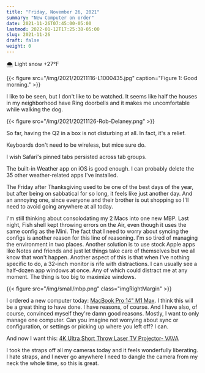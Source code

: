 ```yaml
---
title: "Friday, November 26, 2021"
summary: "New Computer on order"
date: 2021-11-26T07:45:00-05:00
lastmod: 2022-01-12T17:25:38-05:00
slug: 2021-11-26
draft: false
weight: 0
---
```


🌨  Light snow +27°F

{{< figure src="/img/2021/20211116-L1000435.jpg" caption="Figure 1: Good morning." >}}

I like to be seen, but I don't like to be watched. It seems like half the houses in my neighborhood have Ring doorbells and it makes me uncomfortable while walking the dog.

{{< figure src="/img/2021/20211126-Rob-Delaney.png" >}}

So far, having the Q2 in a box is not disturbing at all. In fact, it's a relief.

Keyboards don't need to be wireless, but mice sure do.

I wish Safari's pinned tabs persisted across tab groups.

The built-in Weather app on iOS is good enough. I can probably delete the 35 other weather-related apps I've installed.

The Friday after Thanksgiving used to be one of the best days of the year, but after being on sabbatical for so long, it feels like just another day. And an annoying one, since everyone and their brother is out shopping so I'll need to avoid going anywhere at all today.

I'm still thinking about consolodating my 2 Macs into one new MBP. Last night, Fish shell kept throwing errors on the Air, even though it uses the same config as the Mini. The fact that I need to worry about syncing the configs is another reason for this line of reasoning. I'm so tired of managing the environment in two places. Another solution is to use stock Apple apps like Notes and friends and just let things take care of themselves but we all know that won't happen. Another aspect of this is that when I've nothing specific to do, a 32-inch monitor is rife with distractions. I can usually see a half-dozen app windows at once. Any of which could distract me at any moment. The thing is too big to maximize windows.

{{< figure src="/img/small/mbp.png" class="imgRightMargin" >}}

I ordered a new computer today: [MacBook Pro 14" M1 Max](https://rudimentarylathe.wiki/#MacBook%20Pro%20M1%20Max%20(2020)). I think this will be a great thing to have done. I have reasons, of course. And I have also, of course, convinced myself they're damn good reasons. Mostly, I want to only manage one computer. Can you imagine not worrying about sync or configuration, or settings or picking up where you left off? I can.

And now I want this: [4K Ultra Short Throw Laser TV Projector- VAVA](https://www.vava.com/products/vava-4k-ultra-short-throw-laser-tv-2?gclid=EAIaIQobChMIsLnzhfSz9AIVSsiUCR2pVgwnEAAYASAAEgJs0%5FD%5FBwE)

I took the straps off all my cameras today and it feels wonderfully liberating. I hate straps, and I never go anywhere I need to dangle the camera from my neck the whole time, so this is great.

[//]: # "Exported with love from a post written in Org mode"
[//]: # "- https://github.com/kaushalmodi/ox-hugo"
